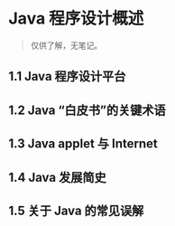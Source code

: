 # Java 程序设计概述

> 仅供了解，无笔记。

## 1.1 Java 程序设计平台

## 1.2 Java “白皮书”的关键术语

## 1.3 Java applet 与 Internet

## 1.4 Java 发展简史

## 1.5 关于 Java 的常见误解



